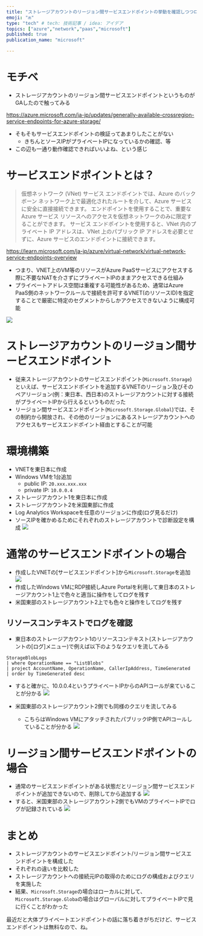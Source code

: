 ```yaml
---
title: "ストレージアカウントのリージョン間サービスエンドポイントの挙動を確認しつつログ見たりする"
emoji: "🔚"
type: "tech" # tech: 技術記事 / idea: アイデア
topics: ["azure","network","paas","microsoft"]
published: true
publication_name: "microsoft"

---
```

# モチベ
- ストレージアカウントのリージョン間サービスエンドポイントというものがGAしたので触ってみる

https://azure.microsoft.com/ja-jp/updates/generally-available-crossregion-service-endpoints-for-azure-storage/
- そもそもサービスエンドポイントの検証ってあまりしたことがない
    - きちんとソースIPがプライベートIPになっているかの確認、等
- この辺も一通り動作確認できればいいよね、という感じ

# サービスエンドポイントとは？
> 仮想ネットワーク (VNet) サービス エンドポイントでは、Azure のバックボーン ネットワーク上で最適化されたルートを介して、Azure サービスに安全に直接接続できます。 エンドポイントを使用することで、重要な Azure サービス リソースへのアクセスを仮想ネットワークのみに限定することができます。 サービス エンドポイントを使用すると、VNet 内のプライベート IP アドレスは、VNet 上のパブリック IP アドレスを必要とせずに、Azure サービスのエンドポイントに接続できます。

https://learn.microsoft.com/ja-jp/azure/virtual-network/virtual-network-service-endpoints-overview

- つまり、VNET上のVM等のリソースがAzure PaaSサービスにアクセスする際に不要なNATを介さずにプライベートIPのままアクセスできる仕組み
- プライベートアドレス空間は重複する可能性があるため、通常はAzure PaaS側のネットワークルールで接続を許可するVNET(のリソースID)を指定することで厳密に特定のセグメントからしかアクセスできないように構成可能

![](/images/20230515-serviceendpoint/sendp.png)

# ストレージアカウントのリージョン間サービスエンドポイント
- 従来ストレージアカウントのサービスエンドポイント(`Microsoft.Storage`)といえば、サービスエンドポイントを追加するVNETのリージョン及びそのペアリージョン(例：東日本、西日本)のストレージアカウントに対する接続がプライベートIPから行えるというものだった
- リージョン間サービスエンドポイント(`Microsoft.Storage.Global`)では、その制約から開放され、その他のリージョンにあるストレージアカウントへのアクセスもサービスエンドポイント経由とすることが可能


# 環境構築
- VNETを東日本に作成
- Windows VMを1台追加
    - public IP: `20.xxx.xxx.xxx`
    - private IP: `10.0.0.4`
- ストレージアカウント1を東日本に作成
- ストレージアカウント2を米国東部に作成
- Log Analytics Workspaceを任意のリージョンに作成(ログ見るだけ)
- ソースIPを確かめるためにそれぞれのストレージアカウントで診断設定を構成
![](/images/20230515-serviceendpoint/03.png)

# 通常のサービスエンドポイントの場合
- 作成したVNETの[サービスエンドポイント]から`Microsoft.Storage`を追加
![](/images/20230515-serviceendpoint/02.png)
- 作成したWindows VMにRDP接続しAzure Portalを利用して東日本のストレージアカウント1上で色々と適当に操作をしてログを残す
- 米国東部のストレージアカウント2上でも色々と操作をしてログを残す

## リソースコンテキストでログを確認
- 東日本のストレージアカウント1のリソースコンテキスト(ストレージアカウントの[ログ]メニュー)で例えば以下のようなクエリを流してみる

```
StorageBlobLogs
| where OperationName == "ListBlobs"
| project AccountName, OperationName, CallerIpAddress, TimeGenerated
| order by TimeGenerated desc 
```
- すると確かに、10.0.0.4というプライベートIPからのAPIコールが来ていることが分かる
![](/images/20230515-serviceendpoint/04.png)

- 米国東部のストレージアカウント2側でも同様のクエリを流してみる
    - こちらはWindows VMにアタッチされたパブリックIP側でAPIコールしていることが分かる
![](/images/20230515-serviceendpoint/05.png)

# リージョン間サービスエンドポイントの場合
- 通常のサービスエンドポイントがある状態だとリージョン間サービスエンドポイントが追加できないので、削除してから追加する
![](/images/20230515-serviceendpoint/01.png)
- すると、米国東部のストレージアカウント2側でもVMのプライベートIPでログが記録されている
![](/images/20230515-serviceendpoint/06.png)

# まとめ
- ストレージアカウントのサービスエンドポイント/リージョン間サービスエンドポイントを構成した
- それぞれの違いを比較した
- ストレージアカウントへの接続元IPの取得のためにログの構成およびクエリを実施した
- 結果、`Microsoft.Storage`の場合はローカルに対して、`Microsoft.Storage.Globa`の場合はグローバルに対してプライベートIPで見に行くことがわかった

最近だと大体プライベートエンドポイントの話に落ち着きがちだけど、サービスエンドポイントは無料なので、ね。




